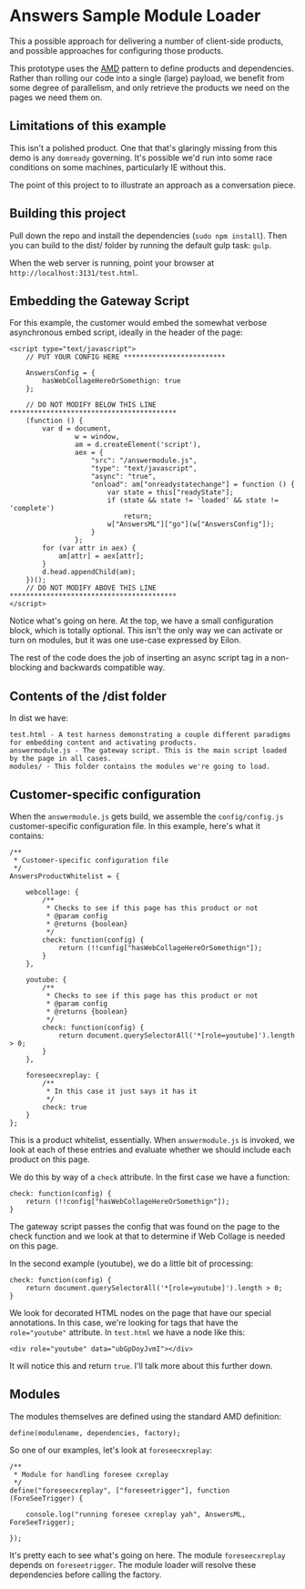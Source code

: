 # Answers Sample Module Loader

This a possible approach for delivering a number of client-side products, and possible approaches for configuring those products.

This prototype uses the [AMD](http://en.wikipedia.org/wiki/Asynchronous_module_definition) pattern to define products and dependencies. Rather than rolling our code into a single (large) payload, we benefit from some degree of parallelism, and only retrieve the products we need on the pages we need them on.

## Limitations of this example

This isn't a polished product. One that that's glaringly missing from this demo is any `domready` governing. It's possible we'd run into some race conditions on some machines, particularly IE without this.

The point of this project to to illustrate an approach as a conversation piece.

## Building this project

Pull down the repo and install the dependencies (`sudo npm install`). Then you can build to the dist/ folder by running the default gulp task: `gulp`.

When the web server is running, point your browser at `http://localhost:3131/test.html`.

## Embedding the Gateway Script

For this example, the customer would embed the somewhat verbose asynchronous embed script, ideally in the header of the page:

    <script type="text/javascript">
        // PUT YOUR CONFIG HERE *************************

        AnswersConfig = {
            hasWebCollageHereOrSomethign: true
        };

        // DO NOT MODIFY BELOW THIS LINE *****************************************
        (function () {
            var d = document,
                    w = window,
                    am = d.createElement('script'),
                    aex = {
                        "src": "/answermodule.js",
                        "type": "text/javascript",
                        "async": "true",
                        "onload": am["onreadystatechange"] = function () {
                            var state = this["readyState"];
                            if (state && state != 'loaded' && state != 'complete')
                                return;
                            w["AnswersML"]["go"](w["AnswersConfig"]);
                        }
                    };
            for (var attr in aex) {
                am[attr] = aex[attr];
            }
            d.head.appendChild(am);
        })();
        // DO NOT MODIFY ABOVE THIS LINE *****************************************
    </script>

Notice what's going on here. At the top, we have a small configuration block, which is totally optional. This isn't the only way we can activate or turn on modules, but it was one use-case expressed by Eilon.

The rest of the code does the job of inserting an async script tag in a non-blocking and backwards compatible way.

## Contents of the /dist folder

In dist we have:

    test.html - A test harness demonstrating a couple different paradigms for embedding content and activating products.
    answermodule.js - The gateway script. This is the main script loaded by the page in all cases.
    modules/ - This folder contains the modules we're going to load.

## Customer-specific configuration

When the `answermodule.js` gets build, we assemble the `config/config.js` customer-specific configuration file. In this example, here's what it contains:

    /**
     * Customer-specific configuration file
     */
    AnswersProductWhitelist = {

        webcollage: {
            /**
             * Checks to see if this page has this product or not
             * @param config
             * @returns {boolean}
             */
            check: function(config) {
                return (!!config["hasWebCollageHereOrSomethign"]);
            }
        },

        youtube: {
            /**
             * Checks to see if this page has this product or not
             * @param config
             * @returns {boolean}
             */
            check: function(config) {
                return document.querySelectorAll('*[role=youtube]').length > 0;
            }
        },

        foreseecxreplay: {
            /**
             * In this case it just says it has it
             */
            check: true
        }
    };

This is a product whitelist, essentially. When `answermodule.js` is invoked, we look at each of these entries and evaluate whether we should include each product on this page.

We do this by way of a `check` attribute. In the first case we have a function:

    check: function(config) {
        return (!!config["hasWebCollageHereOrSomethign"]);
    }

The gateway script passes the config that was found on the page to the check function and we look at that to determine if Web Collage is needed on this page.

In the second example (youtube), we do a little bit of processing:

    check: function(config) {
        return document.querySelectorAll('*[role=youtube]').length > 0;
    }

We look for decorated HTML nodes on the page that have our special annotations. In this case, we're looking for tags that have the `role="youtube"` attribute. In `test.html` we have a node like this:

    <div role="youtube" data="ubGpDoyJvmI"></div>

It will notice this and return `true`. I'll talk more about this further down.

## Modules

The modules themselves are defined using the standard AMD definition:

    define(modulename, dependencies, factory);

So one of our examples, let's look at `foreseecxreplay`:

    /**
     * Module for handling foresee cxreplay
     */
    define("foreseecxreplay", ["foreseetrigger"], function (ForeSeeTrigger) {

        console.log("running foresee cxreplay yah", AnswersML, ForeSeeTrigger);

    });

It's pretty each to see what's going on here. The module `foreseecxreplay` depends on `foreseetrigger`. The module loader will resolve these dependencies before calling the factory.

